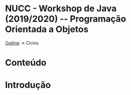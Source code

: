 # NUCC - Workshop de Java (2019/2020) -- Programação Orientada a Objetos
[Outline](https://github.com/eamorgado/NUCC-2019-2020-Java/blob/master/README.md) -> Ciclos

# Conteúdo

# Introdução